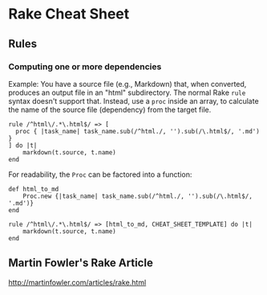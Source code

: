 # Rake Cheat Sheet

## Rules

### Computing one or more dependencies

Example: You have a source file (e.g., Markdown) that, when converted,
produces an output file in an "html" subdirectory. The normal Rake `rule`
syntax doesn't support that. Instead, use a `proc` inside an array, to
calculate the name of the source file (dependency) from the target file.

    rule /^html\/.*\.html$/ => [
      proc { |task_name| task_name.sub(/^html./, '').sub(/\.html$/, '.md') }
    ] do |t|
        markdown(t.source, t.name)
    end

For readability, the `Proc` can be factored into a function:

    def html_to_md
        Proc.new {|task_name| task_name.sub(/^html./, '').sub(/\.html$/, '.md')}
    end

    rule /^html\/.*\.html$/ => [html_to_md, CHEAT_SHEET_TEMPLATE] do |t|
        markdown(t.source, t.name)
    end

## Martin Fowler's Rake Article

<http://martinfowler.com/articles/rake.html>
